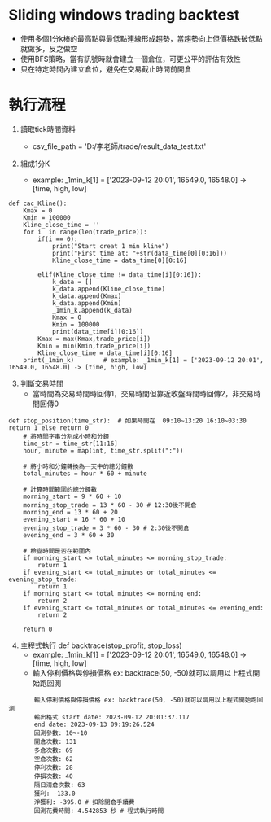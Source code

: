 # Sliding windows trading backtest

 
   - 使用多個1分k棒的最高點與最低點連線形成趨勢，當趨勢向上但價格跌破低點就做多，反之做空
   - 使用BFS策略，當有訊號時就會建立一個倉位，可更公平的評估有效性
   - 只在特定時間內建立倉位，避免在交易截止時間前開倉

# 執行流程
1. 讀取tick時間資料
   - csv_file_path = 'D:/李老師/trade/result_data_test.txt'
  
2. 組成1分K
   - example: _1min_k[1] = ['2023-09-12 20:01', 16549.0, 16548.0] -> [time, high, low]

```shell
def cac_Kline():
    Kmax = 0
    Kmin = 100000
    Kline_close_time = ''    
    for i  in range(len(trade_price)):
        if(i == 0):
            print("Start creat 1 min kline")
            print("First time at: "+str(data_time[0][0:16]))
            Kline_close_time = data_time[0][0:16]
        
        elif(Kline_close_time != data_time[i][0:16]):
            k_data = []
            k_data.append(Kline_close_time)
            k_data.append(Kmax)
            k_data.append(Kmin)
            _1min_k.append(k_data)
            Kmax = 0
            Kmin = 100000
            print(data_time[i][0:16])
        Kmax = max(Kmax,trade_price[i])
        Kmin = min(Kmin,trade_price[i])
        Kline_close_time = data_time[i][0:16]
    print(_1min_k)        # example: _1min_k[1] = ['2023-09-12 20:01', 16549.0, 16548.0] -> [time, high, low]
```  

3. 判斷交易時間
    - 當時間為交易時間時回傳1，交易時間但靠近收盤時間時回傳2，非交易時間回傳0
```shell
def stop_position(time_str):  # 如果時間在  09:10~13:20 16:10~03:30 return 1 else return 0
    # 將時間字串分割成小時和分鐘
    time_str = time_str[11:16]
    hour, minute = map(int, time_str.split(":"))
    
    # 將小時和分鐘轉換為一天中的總分鐘數
    total_minutes = hour * 60 + minute
    
    # 計算時間範圍的總分鐘數
    morning_start = 9 * 60 + 10
    morning_stop_trade = 13 * 60 - 30 # 12:30後不開倉
    morning_end = 13 * 60 + 20
    evening_start = 16 * 60 + 10
    evening_stop_trade = 3 * 60 - 30 # 2:30後不開倉
    evening_end = 3 * 60 + 30
    
    # 檢查時間是否在範圍內
    if morning_start <= total_minutes <= morning_stop_trade:
        return 1
    if evening_start <= total_minutes or total_minutes <= evening_stop_trade:
        return 1
    if morning_start <= total_minutes <= morning_end:
        return 2
    if evening_start <= total_minutes or total_minutes <= evening_end:
        return 2
    
    return 0
```  
4. 主程式執行 def backtrace(stop_profit, stop_loss)
   - example: _1min_k[1] = ['2023-09-12 20:01', 16549.0, 16548.0] -> [time, high, low]
   - 輸入停利價格與停損價格 ex: backtrace(50, -50)就可以調用以上程式開始跑回測
```shell
       輸入停利價格與停損價格 ex: backtrace(50, -50)就可以調用以上程式開始跑回測 
       輸出格式 start date: 2023-09-12 20:01:37.117 
       end date: 2023-09-13 09:19:26.524 
       回測參數: 10~-10 
       開倉次數: 131 
       多倉次數: 69 
       空倉次數: 62 
       停利次數: 28 
       停損次數: 40 
       隔日清倉次數: 63 
       獲利: -133.0 
       淨獲利: -395.0 # 扣除開倉手續費 
       回測花費時間: 4.542853 秒 # 程式執行時間 
``` 













